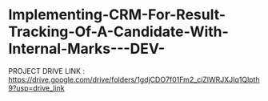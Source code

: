 # Implementing-CRM-For-Result-Tracking-Of-A-Candidate-With-Internal-Marks---DEV-


PROJECT DRIVE LINK : https://drive.google.com/drive/folders/1gdjCDO7f01Fm2_ciZlWRJXJIq1Qlpth9?usp=drive_link


